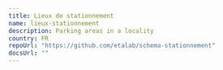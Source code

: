```yaml
---
title: Lieux de stationnement
name: lieux-stationnement
description: Parking areas in a locality
country: FR
repoUrl: "https://github.com/etalab/schema-stationnement"
docsUrl: ""
---
```


<Schema />